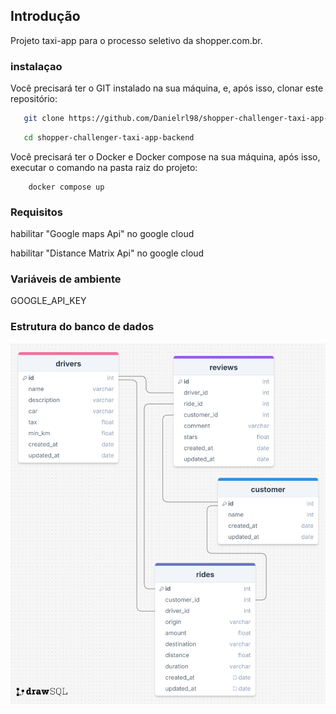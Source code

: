 ## Introdução

Projeto taxi-app para o processo seletivo da shopper.com.br.

### instalaçao 

Você precisará ter o GIT instalado na sua máquina, e, após isso, clonar este repositório:

```sh
   git clone https://github.com/Danielrl98/shopper-challenger-taxi-app-backend.git
```

```sh
   cd shopper-challenger-taxi-app-backend
```

Você precisará ter o Docker e Docker compose na sua máquina, após isso, executar o comando na pasta raiz do projeto:

```
    docker compose up
```

### Requisitos

habilitar "Google maps Api" no google cloud

habilitar "Distance Matrix Api" no google cloud

### Variáveis de ambiente

GOOGLE_API_KEY

### Estrutura do banco de dados

![Exemplo de Imagem](./drawSQL.png)


